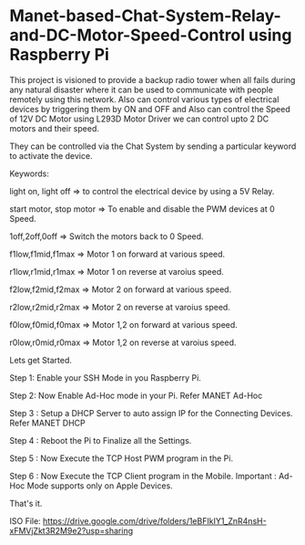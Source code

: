 # Manet-based-Chat-System-Relay-and-DC-Motor-Speed-Control using Raspberry Pi
This project is visioned to provide a backup radio tower when all fails during any natural disaster where it can be used to communicate with people remotely using this network. Also can control various types of electrical devices by triggering them by ON and OFF and Also can control the Speed of 12V DC Motor using L293D Motor Driver we can control upto 2 DC motors and their speed.

They can be controlled via the Chat System by sending a particular keyword to activate the device.

Keywords:

light on, light off => to control the electrical device by using a 5V Relay.

start motor, stop motor => To enable and disable the PWM devices at 0 Speed.

1off,2off,0off => Switch the motors back to 0 Speed.

f1low,f1mid,f1max => Motor 1 on forward at various speed.

r1low,r1mid,r1max => Motor 1 on reverse at varoius speed.

f2low,f2mid,f2max => Motor 2 on forward at various speed.

r2low,r2mid,r2max => Motor 2 on reverse at varoius speed.

f0low,f0mid,f0max => Motor 1,2 on forward at various speed.

r0low,r0mid,r0max => Motor 1,2 on reverse at varoius speed.


Lets get Started.

Step 1: Enable your SSH Mode in you Raspberry Pi.

Step 2: Now Enable Ad-Hoc mode in your Pi. Refer MANET Ad-Hoc

Step 3 : Setup a DHCP Server to auto assign IP for the Connecting Devices. Refer MANET DHCP

Step 4 : Reboot the Pi to Finalize all the Settings.

Step 5 : Now Execute the TCP Host PWM program in the Pi.

Step 6 : Now Execute the TCP Client program in the Mobile. Important : Ad-Hoc Mode supports only on Apple Devices.

That's it.

ISO File: https://drive.google.com/drive/folders/1eBFIkIY1_ZnR4nsH-xFMVjZkt3R2M9e2?usp=sharing
